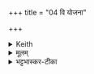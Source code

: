 +++
title = "04 वि योजना"

+++


<details><summary>Keith</summary>

measure ye the leagues;  
establish the ways [1];  
attain the goal.
</details>

<details><summary>मूलम्</summary>

वि योज॑ना मिमीध्वम् ।  
अध्व॑नस्स्कभ्नीत [34] ।  
काष्ठा᳚ङ्गच्छत ।
</details>

<details><summary>भट्टभास्कर-टीका</summary>

कथं धावतीति चेत् - वियोजनेति । इयं त्रिपदोपमा प्रतिष्ठा वा ; 'षट्कसप्तकाष्टकैर्विवर्धमाना । विपरीता प्रतिष्ठा' इति । ककुद्मती वा, 'एतस्मिन् पञ्चमे सर्वं छन्दः शङ्कुमती । षट्के ककुद्मती' । योजना योजनानि विमिमीध्वं बहून्यपि योजनानि मिमीध्वम् । गमनशैघ्र्येण विमितानि परिमितानि अल्पानीव कुरुध्वम् । माङ् माने ।  

किञ्च - अध्वनो मार्गान् स्कभ्नीत स्तम्भयत शीघ्रया गत्या हितानि कुरुत ।  

काष्ठामध्वसमाप्तिं आजिशिरो गच्छत । गन्तव्यमध्वानं शीघ्रं लङ्घयतेति यावत् ॥
</details>